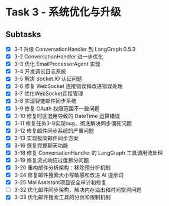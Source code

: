 # Task 3 - 系统优化与升级

## Subtasks
- [x] 3-1 升级 ConversationHandler 到 LangGraph 0.5.3
- [x] 3-2 ConversationHandler 进一步优化
- [x] 3-3 优化 EmailProcessorAgent 实现
- [x] 3-4 开发调试日志系统
- [x] 3-5 解决 Socket.IO 认证问题
- [x] 3-6 修复 WebSocket 连接错误和改进错误处理
- [x] 3-7 优化WebSocket连接管理
- [x] 3-8 实现智能邮件同步系统
- [x] 3-9 修复 OAuth 权限范围不一致问题
- [x] 3-10 修复时区混用导致的 DateTime 运算错误
- [x] 3-11 修复任务3-9实现bug，彻底解决同步僵死问题
- [x] 3-12 修复邮件同步系统的严重问题
- [x] 3-13 实现极简邮件同步方案
- [x] 3-16 恢复完整聊天功能
- [x] 3-18 修复 ConversationHandler 的 LangGraph 工具调用流处理
- [x] 3-19 修复流式响应过度拆分问题
- [x] 3-20 重构邮件分析架构：移除预分析机制
- [x] 3-24 修复邮件搜索大小写敏感和改进 AI 提示词
- [x] 3-25 MailAssistant项目安全审计和修复
- [ ] 3-32 优化邮件同步架构，解决内存溢出和时间空洞问题
- [x] 3-33 优化邮件搜索工具的分页和限制机制
